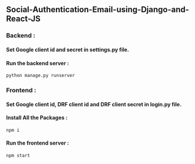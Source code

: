## Social-Authentication-Email-using-Django-and-React-JS

### Backend : 
#### Set Google client id and secret in settings.py file.
#### Run the backend server :
```
python manage.py runserver
```

### Frontend : 
#### Set Google client id, DRF client id and DRF client secret in login.py file.
#### Install All the Packages :
```
npm i
```

#### Run the frontend server :
```
npm start
```
